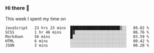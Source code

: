 ### Hi there 👋

<!--
**qiruohan/qiruohan** is a ✨ _special_ ✨ repository because its `README.md` (this file) appears on your GitHub profile.

Here are some ideas to get you started:

- 🔭 I’m currently working on ...
- 🌱 I’m currently learning ...
- 👯 I’m looking to collaborate on ...
- 🤔 I’m looking for help with ...
- 💬 Ask me about ...
- 📫 How to reach me: ...
- 😄 Pronouns: ...
- ⚡ Fun fact: ...
-->

This week I spent my time on 
<!--START_SECTION:waka-->
```text
JavaScript   23 hrs 23 mins  ██████████████████████▒░░   89.02 % 
SCSS         1 hr 46 mins    █▓░░░░░░░░░░░░░░░░░░░░░░░   06.76 % 
Markdown     56 mins         █░░░░░░░░░░░░░░░░░░░░░░░░   03.59 % 
HTML         6 mins          ░░░░░░░░░░░░░░░░░░░░░░░░░   00.42 % 
JSON         3 mins          ░░░░░░░░░░░░░░░░░░░░░░░░░   00.20 % 
```
<!--END_SECTION:waka-->
